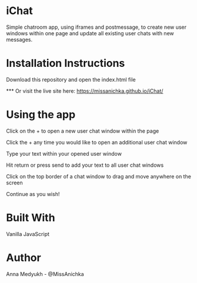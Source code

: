 # iChat
Simple chatroom app, using iframes and postmessage, to create new user windows within one page and update all existing user chats with new messages.

# Installation Instructions
Download this repository and open the index.html file

*** Or visit the live site here: https://missanichka.github.io/iChat/

# Using the app
Click on the + to open a new user chat window within the page

Click the + any time you would like to open an additional user chat window

Type your text within your opened user window

Hit return or press send to add your text to all user chat windows

Click on the top border of a chat window to drag and move anywhere on the screen

Continue as you wish!

# Built With
Vanilla JavaScript

# Author
Anna Medyukh - @MissAnichka
